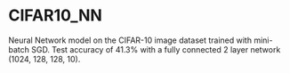 # CIFAR10_NN
Neural Network model on the CIFAR-10 image dataset trained with mini-batch SGD. Test accuracy of 41.3% with a fully connected 2 layer network (1024, 128, 128, 10).
